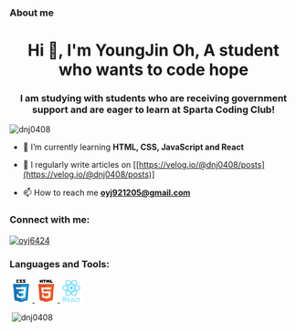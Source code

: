 ### About me

<h1 align="center">Hi 👋, I'm YoungJin Oh, A student who wants to code hope</h1>
<h3 align="center">I am studying with students who are receiving government support and are eager to learn at Sparta Coding Club!</h3>

<p align="left"> <img src="https://komarev.com/ghpvc/?username=dnj0408&label=Profile%20views&color=0e75b6&style=flat" alt="dnj0408" /> </p>

- 🌱 I’m currently learning **HTML, CSS, JavaScript and React**

- 📝 I regularly write articles on [[https://velog.io/@dnj0408/posts](https://velog.io/@dnj0408/posts)]

- 📫 How to reach me **oyj921205@gmail.com**

<h3 align="left">Connect with me:</h3>
<p align="left">
<a href="https://instagram.com/oyj6424" target="blank"><img align="center" src="https://raw.githubusercontent.com/rahuldkjain/github-profile-readme-generator/master/src/images/icons/Social/instagram.svg" alt="oyj6424" height="30" width="40" /></a>
</p>

<h3 align="left">Languages and Tools:</h3>
<p align="left"> <a href="https://www.w3schools.com/css/" target="_blank" rel="noreferrer"> <img src="https://raw.githubusercontent.com/devicons/devicon/master/icons/css3/css3-original-wordmark.svg" alt="css3" width="40" height="40"/> </a> <a href="https://www.w3.org/html/" target="_blank" rel="noreferrer"> <img src="https://raw.githubusercontent.com/devicons/devicon/master/icons/html5/html5-original-wordmark.svg" alt="html5" width="40" height="40"/> </a> <a href="https://reactjs.org/" target="_blank" rel="noreferrer"> <img src="https://raw.githubusercontent.com/devicons/devicon/master/icons/react/react-original-wordmark.svg" alt="react" width="40" height="40"/> </a> </p>

<p>&nbsp;<img align="center" src="https://github-readme-stats.vercel.app/api?username=dnj0408&show_icons=true&locale=en" alt="dnj0408" /></p>
